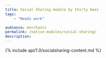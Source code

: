 ```yaml
---
title: Social Sharing module by thirty bees
tags:
    - "Needs work"

audience: merchants
permalink: /native-modules/social-sharing/
description:
---
```


{% include api/1.0/socialsharing-content.md %}